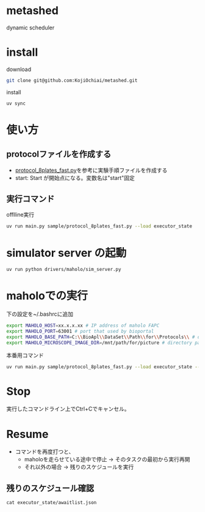 # metashed
dynamic scheduler

# install
download
```bash
git clone git@github.com:KojiOchiai/metashed.git
```
install
```bash
uv sync
```

# 使い方

## protocolファイルを作成する
- [protocol_8plates_fast.py](./sample/protocol_8plates_fast.py)を参考に実験手順ファイルを作成する
- start: Start が開始点になる。変数名は"start"固定

## 実行コマンド
offlline実行
```bash
uv run main.py sample/protocol_8plates_fast.py --load executor_state
```

# simulator server の起動
```bash
uv run python drivers/maholo/sim_server.py 
```

# maholoでの実行
下の設定を~/.bashrcに追加
```bash
export MAHOLO_HOST=xx.x.x.xx # IP address of maholo FAPC
export MAHOLO_PORT=63001 # port that used by bioportal
export MAHOLO_BASE_PATH=C:\\BioApl\\DataSet\\Path\\for\\Protocols\\ # directory path for protocols
export MAHOLO_MICROSCOPE_IMAGE_DIR=/mnt/path/for/picture # directory path for picture
```

本番用コマンド
```bash
uv run main.py sample/protocol_8plates_fast.py --load executor_state --driver maholo
```

# Stop
実行したコマンドライン上でCtrl+Cでキャンセル。

# Resume
- コマンドを再度打つと、
  - maholoを走らせている途中で停止 → そのタスクの最初から実行再開
  - それ以外の場合 → 残りのスケジュールを実行

## 残りのスケジュール確認
```basy
cat executor_state/awaitlist.json 
```
